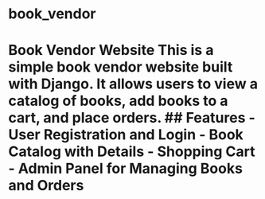 # book_vendor
# Book Vendor Website  This is a simple book vendor website built with Django. It allows users to view a catalog of books, add books to a cart, and place orders.  ## Features - User Registration and Login - Book Catalog with Details - Shopping Cart - Admin Panel for Managing Books and Orders
